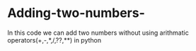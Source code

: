 # Adding-two-numbers-
In this code we can add two numbers without using arithmatic operators(+,-,*,/,??,**) in python
